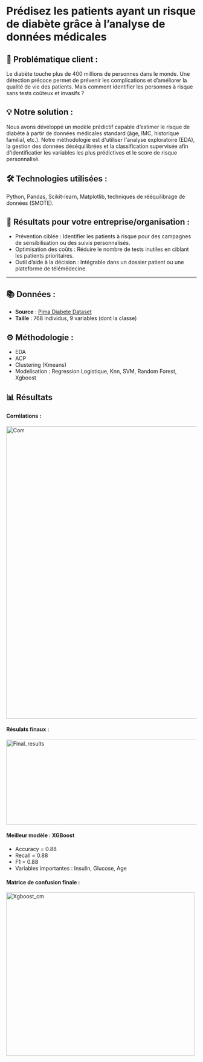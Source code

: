 # Prédisez les patients ayant un risque de diabète grâce à l’analyse de données médicales

## 🎯 Problématique client :
Le diabète touche plus de 400 millions de personnes dans le monde. Une détection précoce permet de prévenir les complications et d’améliorer la qualité de vie des patients. Mais comment identifier les personnes à risque sans tests coûteux et invasifs ?

## 💡 Notre solution :
Nous avons développé un modèle prédictif capable d’estimer le risque de diabète à partir de données médicales standard (âge, IMC, historique familial, etc.). Notre méthodologie est d'utiliser l'analyse exploratoire (EDA), la gestion des données déséquilibrées et la classification supervisée afin d'identificatier les variables les plus prédictives et le score de risque personnalisé.

## 🛠️ Technologies utilisées :
Python, Pandas, Scikit-learn, Matplotlib, techniques de rééquilibrage de données (SMOTE).

## 🚀 Résultats pour votre entreprise/organisation :
- Prévention ciblée : Identifier les patients à risque pour des campagnes de sensibilisation ou des suivis personnalisés.
- Optimisation des coûts : Réduire le nombre de tests inutiles en ciblant les patients prioritaires.
- Outil d’aide à la décision : Intégrable dans un dossier patient ou une plateforme de télémédecine.

--------------------------------------------------------------------

## 📚 Données :
- **Source** : [Pima Diabete Dataset](https://www.kaggle.com/datasets/akshaydattatraykhare/diabetes-dataset)
- **Taille** : 768 individus, 9 variables (dont la classe)

## ⚙️ Méthodologie :
- EDA
- ACP
- Clustering (Kmeans)
- Modelisation : Regression Logistique, Knn, SVM, Random Forest, Xgboost
  

## 📊 Résultats

#### Corrélations : 

<img width="800" height="772" alt="Corr" src="https://github.com/user-attachments/assets/7df5873e-dec1-4050-b7bb-a5d16b6e31a6" />

#### Résulats finaux : 

<img width="613" height="225" alt="Final_results" src="https://github.com/user-attachments/assets/9d00f43b-5c9a-4dea-83aa-c440f6a540a1" />

#### Meilleur modèle : **XGBoost**
- Accuracy = 0.88
- Recall = 0.88
- F1 = 0.88
- Variables importantes : Insulin, Glucose, Age

#### Matrice de confusion finale : 

<img width="498" height="432" alt="Xgboost_cm" src="https://github.com/user-attachments/assets/7fe457e4-f739-41e2-975b-7f2a3c4abf82" />



